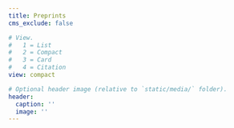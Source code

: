 ```yaml
---
title: Preprints
cms_exclude: false

# View.
#   1 = List
#   2 = Compact
#   3 = Card
#   4 = Citation
view: compact

# Optional header image (relative to `static/media/` folder).
header:
  caption: ''
  image: ''
---
```

